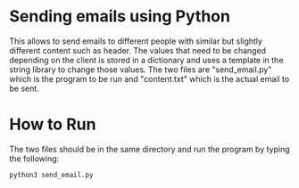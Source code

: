 # Sending emails using Python
This allows to send emails to different people with similar but slightly different content such as header. The values that need to be changed depending on the client is stored in a dictionary and uses a template in the string library to change those values. The two files are "send_email.py" which is the program to be run and "content.txt" which is the actual email to be sent.

# How to Run
The two files should be in the same directory and run the program by typing the following:

    python3 send_email.py
